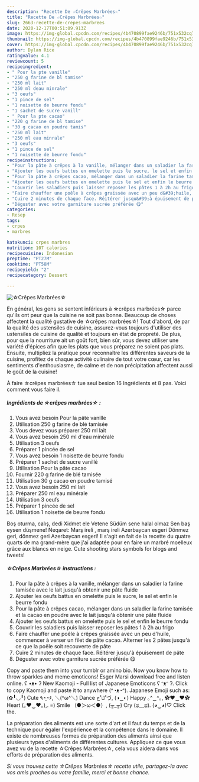 ```yaml
---
description: "Recette De ☆Crêpes Marbrées☆"
title: "Recette De ☆Crêpes Marbrées☆"
slug: 2663-recette-de-crepes-marbrees
date: 2020-12-17T00:51:09.913Z
image: https://img-global.cpcdn.com/recipes/4b470899fae9246b/751x532cq70/☆crepes-marbrees☆-photo-principale-de-la-recette.jpg
thumbnail: https://img-global.cpcdn.com/recipes/4b470899fae9246b/751x532cq70/☆crepes-marbrees☆-photo-principale-de-la-recette.jpg
cover: https://img-global.cpcdn.com/recipes/4b470899fae9246b/751x532cq70/☆crepes-marbrees☆-photo-principale-de-la-recette.jpg
author: Dylan Rice
ratingvalue: 4.1
reviewcount: 5
recipeingredient:
- " Pour la pte vanille"
- "250 g farine de bl tamise"
- "250 ml lait"
- "250 ml deau minrale"
- "3 oeufs"
- "1 pince de sel"
- "1 noisette de beurre fondu"
- "1 sachet de sucre vanill"
- " Pour la pte cacao"
- "220 g farine de bl tamise"
- "30 g cacao en poudre tamis"
- "250 ml lait"
- "250 ml eau minrale"
- "3 oeufs"
- "1 pince de sel"
- "1 noisette de beurre fondu"
recipeinstructions:
- "Pour la pâte à crêpes à la vanille, mélanger dans un saladier la farine tamisée avec le lait jusqu&#39;à obtenir une pâte fluide"
- "Ajouter les oeufs battus en omelette puis le sucre, le sel et enfin le beurre fondu"
- "Pour la pâte à crêpes cacao, mélanger dans un saladier la farine tamisée et la cacao en poudre avec le lait jusqu&#39;à obtenir une pâte fluide"
- "Ajouter les oeufs battus en omelette puis le sel et enfin le beurre fondu"
- "Couvrir les saladiers puis laisser reposer les pâtes 1 à 2h au frigo"
- "Faire chauffer une poêle à crêpes graissée avec un peu d&#39;huile, commencer à verser un filet de pâte cacao. Alterner les 2 pâtes jusqu&#39;à ce que la poêle soit recouverte de pâte"
- "Cuire 2 minutes de chaque face. Réitérer jusqu&#39;à épuisement de pâte"
- "Déguster avec votre garniture sucrée préférée 😋"
categories:
- Resep
tags:
- crpes
- marbres

katakunci: crpes marbres 
nutrition: 107 calories
recipecuisine: Indonesian
preptime: "PT27M"
cooktime: "PT58M"
recipeyield: "2"
recipecategory: Dessert

---
```



![☆Crêpes Marbrées☆](https://img-global.cpcdn.com/recipes/4b470899fae9246b/751x532cq70/☆crepes-marbrees☆-photo-principale-de-la-recette.jpg)

En général, les gens se sentent inférieurs à ☆crêpes marbrées☆ parce qu'ils ont peur que la cuisine ne soit pas bonne. Beaucoup de choses affectent la qualité gustative de ☆crêpes marbrées☆! Tout d'abord, de par la qualité des ustensiles de cuisine, assurez-vous toujours d'utiliser des ustensiles de cuisine de qualité et toujours en état de propreté. De plus, pour que la nourriture ait un goût fort, bien sûr, vous devez utiliser une variété d'épices afin que les plats que vous préparez ne soient pas plats. Ensuite, multipliez la pratique pour reconnaître les différentes saveurs de la cuisine, profitez de chaque activité culinaire de tout votre cœur, car les sentiments d'enthousiasme, de calme et de non précipitation affectent aussi le goût de la cuisine!

<!--inarticleads1-->

À faire ☆crêpes marbrées☆ tue seul besion 16 Ingrédients et 8 pas. Voici comment vous faire il.

##### Ingrédients de ☆crêpes marbrées☆ :

1. Vous avez besoin  Pour la pâte vanille
1. Utilisation 250 g farine de blé tamisée
1. Vous devez vous préparer 250 ml lait
1. Vous avez besoin 250 ml d&#39;eau minérale
1. Utilisation 3 oeufs
1. Préparer 1 pincée de sel
1. Vous avez besoin 1 noisette de beurre fondu
1. Préparer 1 sachet de sucre vanillé
1. Utilisation  Pour la pâte cacao
1. Fournir 220 g farine de blé tamisée
1. Utilisation 30 g cacao en poudre tamisé
1. Vous avez besoin 250 ml lait
1. Préparer 250 ml eau minérale
1. Utilisation 3 oeufs
1. Préparer 1 pincée de sel
1. Utilisation 1 noisette de beurre fondu


Boş oturma, calış, dedi Xidmet ele Vetene Südüm sene halal olmaz Sen baş eysen düşmene! Neqaret: Marş ireli , marş ireli Azerbaycan esgeri Dönmez geri, dönmez geri Azerbaycan esgeri! Il s&#39;agit en fait de la recette du quatre quarts de ma grand-mère que j&#39;ai adaptée pour en faire un marbré moelleux grâce aux blancs en neige. Cute shooting stars symbols for blogs and tweets! 

<!--inarticleads2-->

##### ☆Crêpes Marbrées☆ instructions :

1. Pour la pâte à crêpes à la vanille, mélanger dans un saladier la farine tamisée avec le lait jusqu&#39;à obtenir une pâte fluide
1. Ajouter les oeufs battus en omelette puis le sucre, le sel et enfin le beurre fondu
1. Pour la pâte à crêpes cacao, mélanger dans un saladier la farine tamisée et la cacao en poudre avec le lait jusqu&#39;à obtenir une pâte fluide
1. Ajouter les oeufs battus en omelette puis le sel et enfin le beurre fondu
1. Couvrir les saladiers puis laisser reposer les pâtes 1 à 2h au frigo
1. Faire chauffer une poêle à crêpes graissée avec un peu d&#39;huile, commencer à verser un filet de pâte cacao. Alterner les 2 pâtes jusqu&#39;à ce que la poêle soit recouverte de pâte
1. Cuire 2 minutes de chaque face. Réitérer jusqu&#39;à épuisement de pâte
1. Déguster avec votre garniture sucrée préférée 😋


Copy and paste them into your tumblr or amino bio. Now you know how to throw sparkles and meme emoticons! Esger Marsi download free and listen online. ʕ •ᴥ• ʔ New Kaomoji - Full list of Japanese Emoticons ʕ ᵔᴥᵔ ʔ. Click to copy Kaomoji and paste it to anywhere (^◔ᴥ◔^). Japanese Emoji such as: (✿╹◡╹) Cute ٩◔̯◔۶, ＼(^ω^＼) Dance ح˚௰˚づ, (◑‿◐) Happy ｡^‿^｡, ✿♥‿♥✿ Heart (｡♥‿♥｡),. =) Smile （●＞ω＜●）, (╥_╥) Cry (ಥ﹏ಥ). (◕‿◕)♡ Click the. 

<!--inarticleads1-->

<p>
La préparation des aliments est une sorte d'art et il faut du temps et de la technique pour égaler l'expérience et la compétence dans le domaine. Il existe de nombreuses formes de préparation des aliments ainsi que plusieurs types d'aliments de différentes cultures. Appliquez ce que vous avez vu de la recette ☆Crêpes Marbrées☆, cela vous aidera dans vos efforts de préparation des aliments.
</p>

<p>
<i>Si vous trouvez cette ☆Crêpes Marbrées☆ recette utile, partagez-la avec vos amis proches ou votre famille, merci et bonne chance.</i>
</p>
